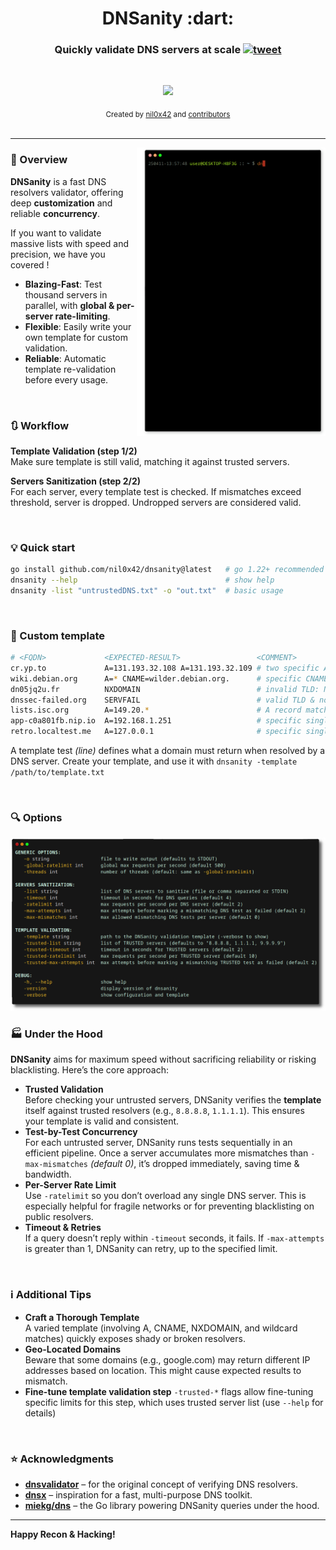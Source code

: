 <h1 align="center">DNSanity :dart:</h1>

<h3 align="center">
    Quickly validate DNS servers at scale
    <a href="DNSanity%3A%20validate%20massive%20lists%20of%20DNS%20resolvers%20at%20scale%20%28for%20recon%20%26%20DNS%20bruteforcing%29%20-%20by%20%40nil0x42&url=https://github.com/nil0x42/dnsanity">
      <img src="https://img.shields.io/twitter/url?label=tweet&logo=twitter&style=social&url=http%3A%2F%2F0" alt="tweet">
    </a>
</h3>
<br>

<p align="center">
  <a href="https://twitter.com/intent/follow?screen_name=nil0x42" target="_blank">
    <img src="https://img.shields.io/twitter/follow/nil0x42.svg?logo=twitter" akt="follow on twitter">
  </a>
</p>

<div align="center">
  <sub>
    Created by
    <a href="https://twitter.com/nil0x42">nil0x42</a> and
    <a href="https://github.com/nil0x42/dnsanity/graphs/contributors">contributors</a>
  </sub>
</div>

<br>

* * * * * * * * * * * * * * * * * * * * * * * * * * * * * * * * * * *

<img align="right" src=".github/images/demo.gif" width="60%"/>


### :book: Overview

**DNSanity** is a fast DNS resolvers validator, offering deep **customization**
and reliable **concurrency**.

If you want to validate massive lists with speed and precision, we have you covered !

- **Blazing-Fast**: Test thousand servers in parallel, with **global & per-server rate-limiting**.  
- **Flexible**: Easily write your own template for custom validation.  
- **Reliable**: Automatic template re-validation before every usage.  

<br>

### :arrows_clockwise: Workflow

**Template Validation (step 1/2)**  
Make sure template is still valid, matching it against trusted servers.

**Servers Sanitization (step 2/2)**  
For each server, every template test is checked.
If mismatches exceed threshold, server is dropped. Undropped
servers are considered valid.

<br>

### :bulb: Quick start

```bash
go install github.com/nil0x42/dnsanity@latest   # go 1.22+ recommended
dnsanity --help                                 # show help
dnsanity -list "untrustedDNS.txt" -o "out.txt"  # basic usage
```

<br>

### :card_index: Custom template

```bash
# <FQDN>             <EXPECTED-RESULT>                 <COMMENT>
cr.yp.to             A=131.193.32.108 A=131.193.32.109 # two specific A records
wiki.debian.org      A=* CNAME=wilder.debian.org.      # specific CNAME with any A record
dn05jq2u.fr          NXDOMAIN                          # invalid TLD: NXDOMAIN
dnssec-failed.org    SERVFAIL                          # valid TLD & no records: SERVFAIL
lists.isc.org        A=149.20.*                        # A record matching pattern
app-c0a801fb.nip.io  A=192.168.1.251                   # specific single A record
retro.localtest.me   A=127.0.0.1                       # specific single A record
```
A template test *(line)* defines what a domain must return when resolved by a DNS server.
Create your template, and use it with `dnsanity -template /path/to/template.txt`  


<br>

### :mag: Options

<img src=".github/images/help.png">

### :factory: Under the Hood

**DNSanity** aims for maximum speed without sacrificing reliability
or risking blacklisting. Here’s the core approach:

- **Trusted Validation**  
  Before checking your untrusted servers, DNSanity verifies the **template**
  itself against trusted resolvers (e.g., `8.8.8.8`, `1.1.1.1`).
  This ensures your template is valid and consistent.
- **Test-by-Test Concurrency**  
  For each untrusted server, DNSanity runs tests sequentially in
  an efficient pipeline. Once a server accumulates more mismatches than
  `-max-mismatches` *(default 0)*, it’s dropped immediately,
  saving time & bandwidth.
- **Per-Server Rate Limit**  
  Use `-ratelimit` so you don’t overload any single DNS server.
  This is especially helpful for fragile networks or for preventing
  blacklisting on public resolvers.
- **Timeout & Retries**  
  If a query doesn’t reply within `-timeout` seconds, it fails.
  If `-max-attempts` is greater than 1, DNSanity can retry,
  up to the specified limit.

<br>

### :information_source: Additional Tips

- **Craft a Thorough Template**  
  A varied template (involving A, CNAME, NXDOMAIN, and wildcard matches)
  quickly exposes shady or broken resolvers.
- **Geo-Located Domains**  
  Beware that some domains (e.g., google.com) may return different IP addresses
  based on location. This might cause expected results to mismatch.
- **Fine-tune template validation step**
  `-trusted-*` flags allow fine-tuning specific limits for this step, which
  uses trusted server list (use `--help` for details)

<br>

### :star: Acknowledgments

- **[dnsvalidator](https://github.com/vortexau/dnsvalidator)** – for the original concept of verifying DNS resolvers.  
- **[dnsx](https://github.com/projectdiscovery/dnsx)** – inspiration for a fast, multi-purpose DNS toolkit.  
- **[miekg/dns](https://github.com/miekg/dns)** – the Go library powering DNSanity queries under the hood.

---

**Happy Recon & Hacking!**
